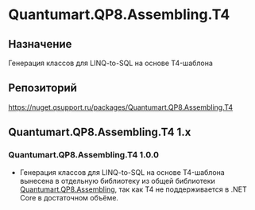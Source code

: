 # Quantumart.QP8.Assembling.T4

## Назначение

Генерация классов для LINQ-to-SQL на основе T4-шаблона

## Репозиторий

<https://nuget.qsupport.ru/packages/Quantumart.QP8.Assembling.T4>

## Quantumart.QP8.Assembling.T4 1.x

### Quantumart.QP8.Assembling.T4 1.0.0

* Генерация классов для LINQ-to-SQL на основе T4-шаблона вынесена в отдельную библиотеку из общей библиотеки [Quantumart.QP8.Assembling](Quantumart.QP8.Assembling), так как T4 не поддерживается в .NET Core в достаточном объёме.
